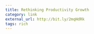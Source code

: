 ```yaml
---
title: Rethinking Productivity Growth
category: link
external_url: http://bit.ly/2mqHdRk
tags: rich
---
```

